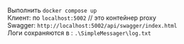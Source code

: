 Выполнить `docker compose up`  
Клиент: по  `localhost:5002` // это контейнер proxy    
Swagger: `http://localhost:5002/api/swagger/index.html`  
Логи сохраняются в : `.\SimpleMessager\log.txt` 

